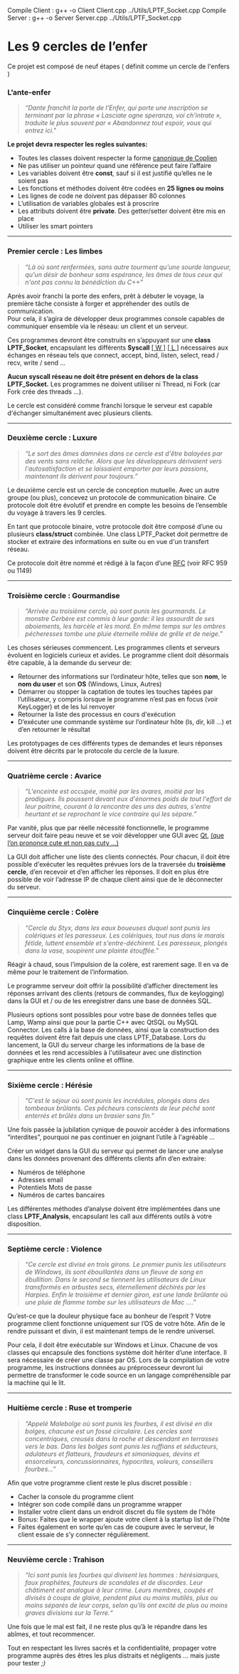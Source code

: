 Compile Client :
g++ -o Client Client.cpp ../Utils/LPTF_Socket.cpp
Compile Server :
g++ -o Server Server.cpp ../Utils/LPTF_Socket.cpp

# Les 9 cercles de l’enfer
Ce projet est composé de neuf étapes ( définit comme un cercle de l'enfers )
### L’ante-enfer
>*“Dante franchit la porte de l'Enfer, qui porte une inscription se terminant par
la phrase « Lasciate ogne speranza, voi ch'intrate », traduite le plus souvent
par « Abandonnez tout espoir, vous qui entrez ici."*

__Le projet devra respecter les regles suivantes:__
- Toutes les classes doivent respecter la forme [canonique de Coplien](https://cpp.developpez.com/cours/cppavance/)
- Ne pas utiliser un pointeur quand une référence peut faire l’affaire
- Les variables doivent être __const__, sauf si il est justifié qu’elles ne le soient pas
- Les fonctions et méthodes doivent être codées en __25 lignes ou moins__
- Les lignes de code ne doivent pas dépasser 80 colonnes
- L’utilisation de variables globales est à proscrire
- Les attributs doivent être __private__. Des getter/setter doivent être mis en place
- Utiliser les smart pointers

---
### Premier cercle : Les limbes
>*“Là où sont renfermées, sans autre
tourment qu'une sourde langueur, qu'un
désir de bonheur sans espérance, les âmes
de tous ceux qui n'ont pas connu la
bénédiction du C++”*

Après avoir franchi la porte des enfers, prêt à débuter le voyage, la première tâche consiste à forger et appréhender des outils de communication.  
Pour cela, il s’agira de développer deux programmes console capables de communiquer ensemble via le réseau: un client et un serveur.

Ces programmes devront être construits en s’appuyant sur une __class
LPTF_Socket__, encapsulant les différents __Syscall__ [[ W ]](https://learn.microsoft.com/fr-fr/windows/win32/api/winsock2/) [[ L ]](https://manpages.ubuntu.com/manpages/xenial/fr/man2/syscalls.2.html)
nécessaires aux échanges en réseau tels que connect, accept, bind, listen, select, read / recv, write / send ...

__Aucun syscall réseau ne doit être présent en dehors de la class LPTF_Socket.__
Les programmes ne doivent utiliser ni Thread, ni Fork (car Fork crée des threads ...).

Le cercle est considéré comme franchi lorsque le serveur est capable
d'échanger simultanément avec plusieurs clients.  

---
### Deuxième cercle : Luxure
>*“Le sort des âmes damnées dans ce cercle est d'être balayées par des vents sans relâche. Alors que les développeurs dérivaient vers l'autosatisfaction et se laissaient emporter par leurs passions, maintenant ils dérivent pour toujours.”*

Le deuxième cercle est un cercle de conception mutuelle. Avec un autre
groupe (ou plus), concevez un protocole de communication binaire. Ce
protocole doit être évolutif et prendre en compte les besoins de l’ensemble
du voyage à travers les 9 cercles.

En tant que protocole binaire, votre protocole doit être composé d’une ou
plusieurs __class/struct__ combinée. Une class LPTF_Packet doit permettre de stocker et extraire des informations en suite ou en vue d'un transfert réseau.

Ce protocole doit être nommé et rédigé à la façon d’une [RFC](https://fr.wikipedia.org/wiki/Request_for_comments) (voir RFC 959 ou
1149)

---
### Troisième cercle : Gourmandise
>*“Arrivée au troisième cercle, où sont punis les gourmands. Le
monstre Cerbère est commis à leur garde: il les assourdit de
ses aboiements, les harcèle et les mord. En même temps sur
les ombres pécheresses tombe une pluie éternelle mêlée de grêle et de neige.”*

Les choses sérieuses commencent. Les programmes clients et serveurs
évoluent en logiciels curieux et avides. Le programme client doit désormais être capable, à la demande du serveur de:
- Retourner des informations sur l’ordinateur hôte, telles que son __nom__, le __nom du user__ et son __OS__ (Windows, Linux, Autres)
- Démarrer ou stopper la captation de toutes les touches tapées par
l’utilisateur, y compris lorsque le programme n’est pas en focus (voir KeyLogger) et de les lui renvoyer
- Retourner la liste des processus en cours d'exécution
- D’exécuter une commande système sur l’ordinateur hôte (ls, dir, kill ...) et d’en retourner le résultat

Les prototypages de ces différents types de demandes et leurs réponses doivent être décrits par le protocole du cercle de la luxure.

---
### Quatrième cercle : Avarice
>*“L'enceinte est occupée, moitié par les avares, moitié par les prodigues. Ils poussent devant eux d'énormes poids de tout l'effort de leur poitrine, courant à la rencontre des uns des autres, s'entre heurtant et se reprochant le vice contraire qui les sépare.”*

Par vanité, plus que par réelle nécessité fonctionnelle, le programme serveur doit faire peau neuve et se voir développer une GUI avec [Qt](https://doc.qt.io/),  [(que l’on prononce cute et non pas cuty ...)](https://forum.qt.io/topic/132893/qt-pronunciation)

La GUI doit afficher une liste des clients connectés. Pour chacun, il doit être possible d'exécuter les requêtes prévues lors de la traversée du __troisième cercle__, d’en recevoir et d’en afficher les réponses. Il doit en plus être possible de voir l’adresse IP de chaque client ainsi que de le déconnecter du serveur.

---
### Cinquième cercle : Colère
>*“Cercle du Styx, dans les eaux boueuses duquel sont punis les colériques et les paresseux. Les colériques, tout nus dans le
marais fétide, luttent ensemble et s'entre-déchirent. Les paresseux, plongés dans la vase, soupirent une plainte étouffée.”*

Réagir à chaud, sous l’impulsion de la colère, est rarement sage. Il en va de même pour le traitement de l’information.

Le programme serveur doit offrir la possibilité d’afficher directement les réponses arrivant des clients (retours de commandes, flux de keylogging) dans la GUI et / ou de les enregistrer dans une base de données SQL. 

Plusieurs options sont possibles pour votre base de données telles que Lamp, Wamp ainsi que pour la partie C++ avec QtSQL ou MySQL Connector.
Les calls à la base de données, ainsi que la construction des requêtes doivent être fait depuis une class LPTF_Database. Lors du lancement, la GUI du serveur charge les informations de la base de données et les rend accessibles à l'utilisateur avec une
distinction graphique entre les clients online et offline.

---
### Sixième cercle : Hérésie
>*“C'est le séjour où sont punis les incrédules, plongés dans des tombeaux
brûlants. Ces pêcheurs conscients de leur péché sont enterrés et brûlés dans
un brasier sans fin.”*


Une fois passée la jubilation cynique de pouvoir accéder à des informations “interdites”, pourquoi ne pas continuer en joignant l’utile à l'agréable ...

Créer un widget dans la GUI du serveur qui permet de lancer une analyse dans les données provenant des différents clients afin d’en extraire:
- Numéros de téléphone
- Adresses email
- Potentiels Mots de passe
- Numéros de cartes bancaires

Les différentes méthodes d’analyse doivent être implémentées dans une class __LPTF_Analysis__, encapsulant les call aux différents outils à votre
disposition.

---
### Septième cercle : Violence
>*“Ce cercle est divisé en trois girons.
Le premier punis les utilisateurs de
Windows, ils sont ébouillantés dans
un fleuve de sang en ébullition.
Dans le second se tiennent les
utilisateurs de Linux transformés en
arbustes secs, éternellement
déchirés par les Harpies. Enfin le
troisième et dernier giron, est une
lande brûlante où une pluie de
flamme tombe sur les utilisateurs
de Mac ....”*

Qu’est-ce que la douleur physique face au bonheur de l’esprit ?
Votre programme client fonctionne uniquement sur l’OS de votre hôte. Afin de le rendre puissant et divin, il est maintenant temps de le rendre universel.
 
Pour cela, il doit être exécutable sur Windows et Linux.
Chacune de vos classes qui encapsule des fonctions système doit hériter d’une interface. Il sera nécessaire de créer une classe par OS. Lors de la compilation de votre programme, les instructions données au préprocesseur devront lui permettre de transformer le code source en un langage compréhensible par la machine qui le lit.

---
### Huitième cercle : Ruse et tromperie
>*“Appelé Malebolge où sont punis les fourbes, il est divisé
en dix bolges, chacune est un fossé circulaire. Les
cercles sont concentriques, creusés dans la roche et descendant en terrasses vers le bas. Dans les bolges sont punis les ruffians et séducteurs, adulateurs et flatteurs, fraudeurs et simoniaques, devins et ensorceleurs, concussionnaires, hypocrites, voleurs,
conseillers fourbes...”*

Afin que votre programme client reste le plus discret possible :
- Cacher la console du programme client
- Intégrer son code compilé dans un programme wrapper
- Installer votre client dans un endroit discret du file system de l'hôte
- Bonus: Faites que le wrapper ajoute votre client à la startup list de l'hôte
- Faites également en sorte qu’en cas de coupure avec le serveur, le
client essaie de s’y connecter régulièrement.

---
### Neuvième cercle : Trahison
>*“Ici sont punis les fourbes qui divisent les hommes :
hérésiarques, faux prophètes, fauteurs de scandales et de discordes.
Leur châtiment est analogue à leur crime. Leurs membres, coupés et
divisés à coups de glaive, pendent plus ou moins mutilés, plus ou moins séparés de leur corps, selon qu'ils ont excité de plus ou moins graves divisions sur la Terre.“*

Une fois que le mal est fait, il ne reste plus qu’à le répandre dans les abîmes, et tout recommencer.

Tout en respectant les livres sacrés et la confidentialité, propager votre programme auprès des êtres les plus distraits et négligents ... mais juste pour
tester *;)*
